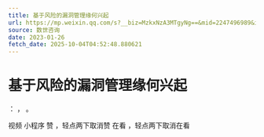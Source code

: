 ```yaml
---
title: 基于风险的漏洞管理缘何兴起
url: https://mp.weixin.qq.com/s?__biz=MzkxNzA3MTgyNg==&mid=2247496989&idx=1&sn=8eadd8d98e52f3f3c7c72b48a9995438&chksm=c14487a0f6330eb6a1dc960883672e15b7bf63cfa90109ba2cc80f100ccb257e110e2bbd1eca&scene=58&subscene=0#rd
source: 数世咨询
date: 2023-01-26
fetch_date: 2025-10-04T04:52:48.880621
---
```


# 基于风险的漏洞管理缘何兴起

：
，
。

视频
小程序
赞
，轻点两下取消赞
在看
，轻点两下取消在看